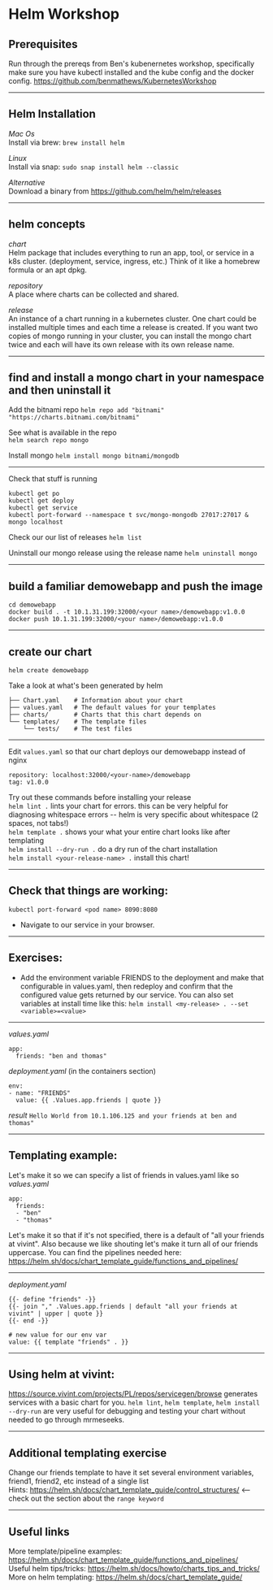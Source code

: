 # Helm Workshop

## Prerequisites

Run through the prereqs from Ben's kubenernetes workshop, specifically make sure you have kubectl installed and the kube config and the docker config. https://github.com/benmathews/KubernetesWorkshop

---

## Helm Installation

_Mac Os_  
Install via brew:
`brew install helm`

_Linux_  
Install via snap:
`sudo snap install helm --classic`

_Alternative_  
Download a binary from https://github.com/helm/helm/releases

---

## helm concepts

_chart_  
Helm package that includes everything to run an app, tool, or service in a k8s cluster. (deployment, service, ingress, etc.) Think of it like a homebrew formula or an apt dpkg.

_repository_  
A place where charts can be collected and shared.

_release_  
An instance of a chart running in a kubernetes cluster. One chart could be installed multiple times and each time a release is created. If you want two copies of mongo running in your cluster, you can install the mongo chart twice and each will have its own release with its own release name.

---

## find and install a mongo chart in your namespace and then uninstall it

Add the bitnami repo
`helm repo add "bitnami" "https://charts.bitnami.com/bitnami"`

See what is available in the repo  
`helm search repo mongo`

Install mongo
`helm install mongo bitnami/mongodb`

---

Check that stuff is running

```
kubectl get po
kubectl get deploy
kubectl get service
kubectl port-forward --namespace t svc/mongo-mongodb 27017:27017 &
mongo localhost
```

Check our our list of releases
`helm list`

Uninstall our mongo release using the release name
`helm uninstall mongo`

---

## build a familiar demowebapp and push the image

```
cd demowebapp
docker build . -t 10.1.31.199:32000/<your name>/demowebapp:v1.0.0
docker push 10.1.31.199:32000/<your name>/demowebapp:v1.0.0
```

---

## create our chart

`helm create demowebapp`

Take a look at what's been generated by helm

```
├── Chart.yaml    # Information about your chart
├── values.yaml   # The default values for your templates
├── charts/       # Charts that this chart depends on
└── templates/    # The template files
    └── tests/    # The test files
```

---

Edit `values.yaml` so that our chart deploys our demowebapp instead of nginx

```
repository: localhost:32000/<your-name>/demowebapp
tag: v1.0.0
```

Try out these commands before installing your release  
`helm lint .` lints your chart for errors. this can be very helpful for diagnosing whitespace errors -- helm is very specific about whitespace (2 spaces, not tabs!)  
`helm template .` shows your what your entire chart looks like after templating  
`helm install --dry-run .` do a dry run of the chart installation  
`helm install <your-release-name> .` install this chart!

---

## Check that things are working:

`kubectl port-forward <pod name> 8090:8080`

- Navigate to our service in your browser.

---

## Exercises:

- Add the environment variable FRIENDS to the deployment and make that configurable in values.yaml, then redeploy and confirm that the configured value gets returned by our service. You can also set variables at install time like this: `helm install <my-release> . --set <variable>=<value>`

---

_values.yaml_

```
app:
  friends: "ben and thomas"
```

_deployment.yaml_ (in the containers section)

```
env:
- name: "FRIENDS"
  value: {{ .Values.app.friends | quote }}
```

_result_
`Hello World from 10.1.106.125 and your friends at ben and thomas"`

---

## Templating example:

Let's make it so we can specify a list of friends in values.yaml like so
_values.yaml_

```
app:
  friends:
  - "ben"
  - "thomas"
```

Let's make it so that if it's not specified, there is a default of "all your friends at vivint". Also because we like shouting let's make it turn all of our friends uppercase.
You can find the pipelines needed here: https://helm.sh/docs/chart_template_guide/functions_and_pipelines/

---

_deployment.yaml_

```
{{- define "friends" -}}
{{- join "," .Values.app.friends | default "all your friends at vivint" | upper | quote }}
{{- end -}}

# new value for our env var
value: {{ template "friends" . }}
```

---

## Using helm at vivint:

https://source.vivint.com/projects/PL/repos/servicegen/browse generates services with a basic chart for you.
`helm lint`, `helm template`, `helm install --dry-run` are very useful for debugging and testing your chart without needed to go through mrmeseeks.

---

## Additional templating exercise

Change our friends template to have it set several environment variables, friend1, friend2, etc instead of a single list  
Hints: https://helm.sh/docs/chart_template_guide/control_structures/ <-- check out the section about the `range keyword`

---

## Useful links

More template/pipeline examples: https://helm.sh/docs/chart_template_guide/functions_and_pipelines/  
Useful helm tips/tricks: https://helm.sh/docs/howto/charts_tips_and_tricks/  
More on helm templating: https://helm.sh/docs/chart_template_guide/
